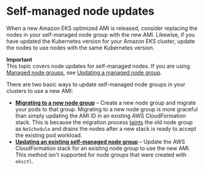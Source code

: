 # Self\-managed node updates<a name="update-workers"></a>

When a new Amazon EKS optimized AMI is released, consider replacing the nodes in your self\-managed node group with the new AMI\. Likewise, if you have updated the Kubernetes version for your Amazon EKS cluster, update the nodes to use nodes with the same Kubernetes version\.

**Important**  
This topic covers node updates for self\-managed nodes\. If you are using [Managed node groups](managed-node-groups.md), see [Updating a managed node group](update-managed-node-group.md)\.

There are two basic ways to update self\-managed node groups in your clusters to use a new AMI:
+ **[Migrating to a new node group](migrate-stack.md)** – Create a new node group and migrate your pods to that group\. Migrating to a new node group is more graceful than simply updating the AMI ID in an existing AWS CloudFormation stack\. This is because the migration process [taints](https://kubernetes.io/docs/concepts/scheduling-eviction/taint-and-toleration/) the old node group as `NoSchedule` and drains the nodes after a new stack is ready to accept the existing pod workload\.
+ **[Updating an existing self\-managed node group](update-stack.md)** – Update the AWS CloudFormation stack for an existing node group to use the new AMI\. This method isn't supported for node groups that were created with `eksctl`\.